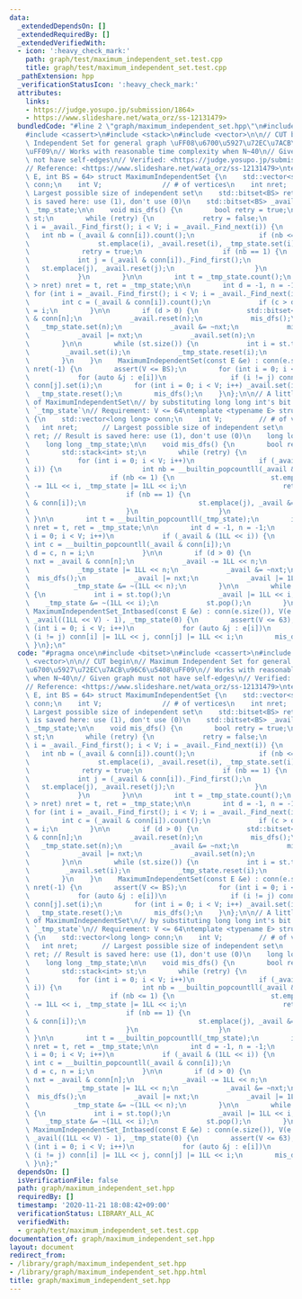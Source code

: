 ```yaml
---
data:
  _extendedDependsOn: []
  _extendedRequiredBy: []
  _extendedVerifiedWith:
  - icon: ':heavy_check_mark:'
    path: graph/test/maximum_independent_set.test.cpp
    title: graph/test/maximum_independent_set.test.cpp
  _pathExtension: hpp
  _verificationStatusIcon: ':heavy_check_mark:'
  attributes:
    links:
    - https://judge.yosupo.jp/submission/1864>
    - https://www.slideshare.net/wata_orz/ss-12131479>
  bundledCode: "#line 2 \"graph/maximum_independent_set.hpp\"\n#include <bitset>\n\
    #include <cassert>\n#include <stack>\n#include <vector>\n\n// CUT begin\n// Maximum\
    \ Independent Set for general graph \uFF08\u6700\u5927\u72EC\u7ACB\u96C6\u5408\
    \uFF09\n// Works with reasonable time complexity when N~40\n// Given graph must\
    \ not have self-edges\n// Verified: <https://judge.yosupo.jp/submission/1864>\n\
    // Reference: <https://www.slideshare.net/wata_orz/ss-12131479>\ntemplate <typename\
    \ E, int BS = 64> struct MaximumIndependentSet {\n    std::vector<std::bitset<BS>>\
    \ conn;\n    int V;               // # of vertices\n    int nret;            //\
    \ Largest possible size of independent set\n    std::bitset<BS> ret; // Result\
    \ is saved here: use (1), don't use (0)\n    std::bitset<BS> _avail;\n    std::bitset<BS>\
    \ _tmp_state;\n\n    void mis_dfs() {\n        bool retry = true;\n        std::stack<int>\
    \ st;\n        while (retry) {\n            retry = false;\n            for (int\
    \ i = _avail._Find_first(); i < V; i = _avail._Find_next(i)) {\n             \
    \   int nb = (_avail & conn[i]).count();\n                if (nb <= 1) {\n   \
    \                 st.emplace(i), _avail.reset(i), _tmp_state.set(i);\n       \
    \             retry = true;\n                    if (nb == 1) {\n            \
    \            int j = (_avail & conn[i])._Find_first();\n                     \
    \   st.emplace(j), _avail.reset(j);\n                    }\n                }\n\
    \            }\n        }\n\n        int t = _tmp_state.count();\n        if (t\
    \ > nret) nret = t, ret = _tmp_state;\n\n        int d = -1, n = -1;\n       \
    \ for (int i = _avail._Find_first(); i < V; i = _avail._Find_next(i)) {\n    \
    \        int c = (_avail & conn[i]).count();\n            if (c > d) d = c, n\
    \ = i;\n        }\n\n        if (d > 0) {\n            std::bitset<BS> nxt = _avail\
    \ & conn[n];\n            _avail.reset(n);\n            mis_dfs();\n         \
    \   _tmp_state.set(n);\n            _avail &= ~nxt;\n            mis_dfs();\n\
    \            _avail |= nxt;\n            _avail.set(n);\n            _tmp_state.reset(n);\n\
    \        }\n\n        while (st.size()) {\n            int i = st.top();\n   \
    \         _avail.set(i);\n            _tmp_state.reset(i);\n            st.pop();\n\
    \        }\n    }\n    MaximumIndependentSet(const E &e) : conn(e.size()), V(e.size()),\
    \ nret(-1) {\n        assert(V <= BS);\n        for (int i = 0; i < V; i++)\n\
    \            for (auto &j : e[i])\n                if (i != j) conn[i].set(j),\
    \ conn[j].set(i);\n        for (int i = 0; i < V; i++) _avail.set(i);\n      \
    \  _tmp_state.reset();\n        mis_dfs();\n    }\n};\n\n// A little fast implementation\
    \ of MaximumIndependentSet\n// by substituting long long int's bit for `ret` &\
    \ `_tmp_state`\n// Requirement: V <= 64\ntemplate <typename E> struct MaximumIndependentSet_Intbased\
    \ {\n    std::vector<long long> conn;\n    int V;         // # of vertices\n \
    \   int nret;      // Largest possible size of independent set\n    long long\
    \ ret; // Result is saved here: use (1), don't use (0)\n    long long _avail;\n\
    \    long long _tmp_state;\n\n    void mis_dfs() {\n        bool retry = true;\n\
    \        std::stack<int> st;\n        while (retry) {\n            retry = false;\n\
    \            for (int i = 0; i < V; i++)\n                if (_avail & (1LL <<\
    \ i)) {\n                    int nb = __builtin_popcountll(_avail & conn[i]);\n\
    \                    if (nb <= 1) {\n                        st.emplace(i), _avail\
    \ -= 1LL << i, _tmp_state |= 1LL << i;\n                        retry = true;\n\
    \                        if (nb == 1) {\n                            int j = __builtin_ctzll(_avail\
    \ & conn[i]);\n                            st.emplace(j), _avail &= ~(1LL << j);\n\
    \                        }\n                    }\n                }\n       \
    \ }\n\n        int t = __builtin_popcountll(_tmp_state);\n        if (t > nret)\
    \ nret = t, ret = _tmp_state;\n\n        int d = -1, n = -1;\n        for (int\
    \ i = 0; i < V; i++)\n            if (_avail & (1LL << i)) {\n               \
    \ int c = __builtin_popcountll(_avail & conn[i]);\n                if (c > d)\
    \ d = c, n = i;\n            }\n\n        if (d > 0) {\n            long long\
    \ nxt = _avail & conn[n];\n            _avail -= 1LL << n;\n            mis_dfs();\n\
    \            _tmp_state |= 1LL << n;\n            _avail &= ~nxt;\n          \
    \  mis_dfs();\n            _avail |= nxt;\n            _avail |= 1LL << n;\n \
    \           _tmp_state &= ~(1LL << n);\n        }\n\n        while (st.size())\
    \ {\n            int i = st.top();\n            _avail |= 1LL << i;\n        \
    \    _tmp_state &= ~(1LL << i);\n            st.pop();\n        }\n    }\n   \
    \ MaximumIndependentSet_Intbased(const E &e) : conn(e.size()), V(e.size()), nret(-1),\
    \ _avail((1LL << V) - 1), _tmp_state(0) {\n        assert(V <= 63);\n        for\
    \ (int i = 0; i < V; i++)\n            for (auto &j : e[i])\n                if\
    \ (i != j) conn[i] |= 1LL << j, conn[j] |= 1LL << i;\n        mis_dfs();\n   \
    \ }\n};\n"
  code: "#pragma once\n#include <bitset>\n#include <cassert>\n#include <stack>\n#include\
    \ <vector>\n\n// CUT begin\n// Maximum Independent Set for general graph \uFF08\
    \u6700\u5927\u72EC\u7ACB\u96C6\u5408\uFF09\n// Works with reasonable time complexity\
    \ when N~40\n// Given graph must not have self-edges\n// Verified: <https://judge.yosupo.jp/submission/1864>\n\
    // Reference: <https://www.slideshare.net/wata_orz/ss-12131479>\ntemplate <typename\
    \ E, int BS = 64> struct MaximumIndependentSet {\n    std::vector<std::bitset<BS>>\
    \ conn;\n    int V;               // # of vertices\n    int nret;            //\
    \ Largest possible size of independent set\n    std::bitset<BS> ret; // Result\
    \ is saved here: use (1), don't use (0)\n    std::bitset<BS> _avail;\n    std::bitset<BS>\
    \ _tmp_state;\n\n    void mis_dfs() {\n        bool retry = true;\n        std::stack<int>\
    \ st;\n        while (retry) {\n            retry = false;\n            for (int\
    \ i = _avail._Find_first(); i < V; i = _avail._Find_next(i)) {\n             \
    \   int nb = (_avail & conn[i]).count();\n                if (nb <= 1) {\n   \
    \                 st.emplace(i), _avail.reset(i), _tmp_state.set(i);\n       \
    \             retry = true;\n                    if (nb == 1) {\n            \
    \            int j = (_avail & conn[i])._Find_first();\n                     \
    \   st.emplace(j), _avail.reset(j);\n                    }\n                }\n\
    \            }\n        }\n\n        int t = _tmp_state.count();\n        if (t\
    \ > nret) nret = t, ret = _tmp_state;\n\n        int d = -1, n = -1;\n       \
    \ for (int i = _avail._Find_first(); i < V; i = _avail._Find_next(i)) {\n    \
    \        int c = (_avail & conn[i]).count();\n            if (c > d) d = c, n\
    \ = i;\n        }\n\n        if (d > 0) {\n            std::bitset<BS> nxt = _avail\
    \ & conn[n];\n            _avail.reset(n);\n            mis_dfs();\n         \
    \   _tmp_state.set(n);\n            _avail &= ~nxt;\n            mis_dfs();\n\
    \            _avail |= nxt;\n            _avail.set(n);\n            _tmp_state.reset(n);\n\
    \        }\n\n        while (st.size()) {\n            int i = st.top();\n   \
    \         _avail.set(i);\n            _tmp_state.reset(i);\n            st.pop();\n\
    \        }\n    }\n    MaximumIndependentSet(const E &e) : conn(e.size()), V(e.size()),\
    \ nret(-1) {\n        assert(V <= BS);\n        for (int i = 0; i < V; i++)\n\
    \            for (auto &j : e[i])\n                if (i != j) conn[i].set(j),\
    \ conn[j].set(i);\n        for (int i = 0; i < V; i++) _avail.set(i);\n      \
    \  _tmp_state.reset();\n        mis_dfs();\n    }\n};\n\n// A little fast implementation\
    \ of MaximumIndependentSet\n// by substituting long long int's bit for `ret` &\
    \ `_tmp_state`\n// Requirement: V <= 64\ntemplate <typename E> struct MaximumIndependentSet_Intbased\
    \ {\n    std::vector<long long> conn;\n    int V;         // # of vertices\n \
    \   int nret;      // Largest possible size of independent set\n    long long\
    \ ret; // Result is saved here: use (1), don't use (0)\n    long long _avail;\n\
    \    long long _tmp_state;\n\n    void mis_dfs() {\n        bool retry = true;\n\
    \        std::stack<int> st;\n        while (retry) {\n            retry = false;\n\
    \            for (int i = 0; i < V; i++)\n                if (_avail & (1LL <<\
    \ i)) {\n                    int nb = __builtin_popcountll(_avail & conn[i]);\n\
    \                    if (nb <= 1) {\n                        st.emplace(i), _avail\
    \ -= 1LL << i, _tmp_state |= 1LL << i;\n                        retry = true;\n\
    \                        if (nb == 1) {\n                            int j = __builtin_ctzll(_avail\
    \ & conn[i]);\n                            st.emplace(j), _avail &= ~(1LL << j);\n\
    \                        }\n                    }\n                }\n       \
    \ }\n\n        int t = __builtin_popcountll(_tmp_state);\n        if (t > nret)\
    \ nret = t, ret = _tmp_state;\n\n        int d = -1, n = -1;\n        for (int\
    \ i = 0; i < V; i++)\n            if (_avail & (1LL << i)) {\n               \
    \ int c = __builtin_popcountll(_avail & conn[i]);\n                if (c > d)\
    \ d = c, n = i;\n            }\n\n        if (d > 0) {\n            long long\
    \ nxt = _avail & conn[n];\n            _avail -= 1LL << n;\n            mis_dfs();\n\
    \            _tmp_state |= 1LL << n;\n            _avail &= ~nxt;\n          \
    \  mis_dfs();\n            _avail |= nxt;\n            _avail |= 1LL << n;\n \
    \           _tmp_state &= ~(1LL << n);\n        }\n\n        while (st.size())\
    \ {\n            int i = st.top();\n            _avail |= 1LL << i;\n        \
    \    _tmp_state &= ~(1LL << i);\n            st.pop();\n        }\n    }\n   \
    \ MaximumIndependentSet_Intbased(const E &e) : conn(e.size()), V(e.size()), nret(-1),\
    \ _avail((1LL << V) - 1), _tmp_state(0) {\n        assert(V <= 63);\n        for\
    \ (int i = 0; i < V; i++)\n            for (auto &j : e[i])\n                if\
    \ (i != j) conn[i] |= 1LL << j, conn[j] |= 1LL << i;\n        mis_dfs();\n   \
    \ }\n};"
  dependsOn: []
  isVerificationFile: false
  path: graph/maximum_independent_set.hpp
  requiredBy: []
  timestamp: '2020-11-21 18:08:42+09:00'
  verificationStatus: LIBRARY_ALL_AC
  verifiedWith:
  - graph/test/maximum_independent_set.test.cpp
documentation_of: graph/maximum_independent_set.hpp
layout: document
redirect_from:
- /library/graph/maximum_independent_set.hpp
- /library/graph/maximum_independent_set.hpp.html
title: graph/maximum_independent_set.hpp
---
```

